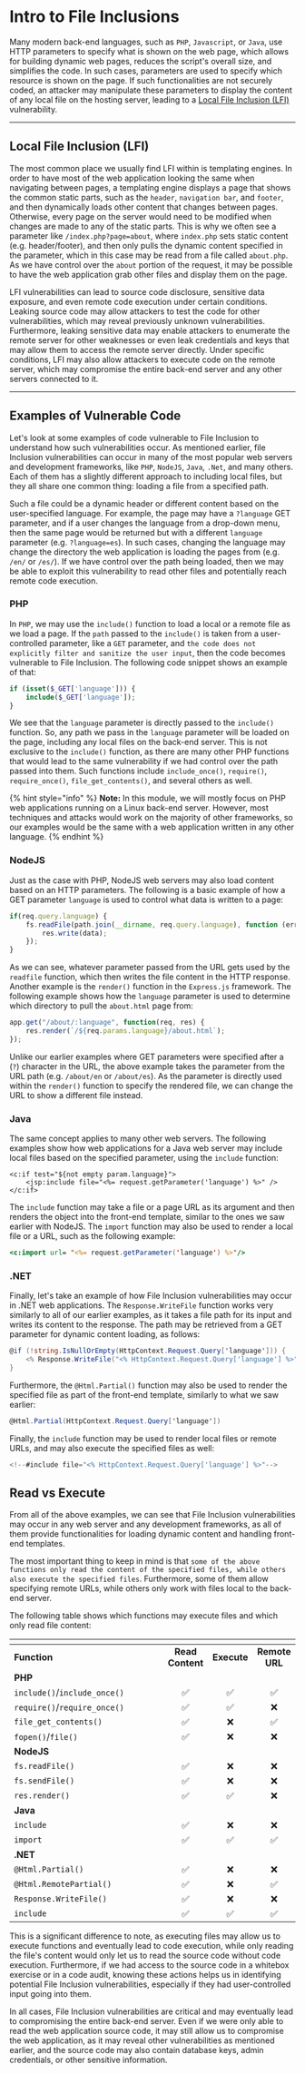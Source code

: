 # Intro to File Inclusions

Many modern back-end languages, such as `PHP`, `Javascript`, or `Java`, use HTTP parameters to specify what is shown on the web page, which allows for building dynamic web pages, reduces the script's overall size, and simplifies the code. In such cases, parameters are used to specify which resource is shown on the page. If such functionalities are not securely coded, an attacker may manipulate these parameters to display the content of any local file on the hosting server, leading to a [Local File Inclusion (LFI)](https://owasp.org/www-project-web-security-testing-guide/v42/4-Web_Application_Security_Testing/07-Input_Validation_Testing/11.1-Testing_for_Local_File_Inclusion) vulnerability.

***

## Local File Inclusion (LFI)

The most common place we usually find LFI within is templating engines. In order to have most of the web application looking the same when navigating between pages, a templating engine displays a page that shows the common static parts, such as the `header`, `navigation bar`, and `footer`, and then dynamically loads other content that changes between pages. Otherwise, every page on the server would need to be modified when changes are made to any of the static parts. This is why we often see a parameter like `/index.php?page=about`, where `index.php` sets static content (e.g. header/footer), and then only pulls the dynamic content specified in the parameter, which in this case may be read from a file called `about.php`. As we have control over the `about` portion of the request, it may be possible to have the web application grab other files and display them on the page.

LFI vulnerabilities can lead to source code disclosure, sensitive data exposure, and even remote code execution under certain conditions. Leaking source code may allow attackers to test the code for other vulnerabilities, which may reveal previously unknown vulnerabilities. Furthermore, leaking sensitive data may enable attackers to enumerate the remote server for other weaknesses or even leak credentials and keys that may allow them to access the remote server directly. Under specific conditions, LFI may also allow attackers to execute code on the remote server, which may compromise the entire back-end server and any other servers connected to it.

***

## Examples of Vulnerable Code

Let's look at some examples of code vulnerable to File Inclusion to understand how such vulnerabilities occur. As mentioned earlier, file Inclusion vulnerabilities can occur in many of the most popular web servers and development frameworks, like `PHP`, `NodeJS`, `Java`, `.Net`, and many others. Each of them has a slightly different approach to including local files, but they all share one common thing: loading a file from a specified path.

Such a file could be a dynamic header or different content based on the user-specified language. For example, the page may have a `?language` GET parameter, and if a user changes the language from a drop-down menu, then the same page would be returned but with a different `language` parameter (e.g. `?language=es`). In such cases, changing the language may change the directory the web application is loading the pages from (e.g. `/en/` or `/es/`). If we have control over the path being loaded, then we may be able to exploit this vulnerability to read other files and potentially reach remote code execution.

### **PHP**

In `PHP`, we may use the `include()` function to load a local or a remote file as we load a page. If the `path` passed to the `include()` is taken from a user-controlled parameter, like a `GET` parameter, and `the code does not explicitly filter and sanitize the user input`, then the code becomes vulnerable to File Inclusion. The following code snippet shows an example of that:

```php
if (isset($_GET['language'])) {
    include($_GET['language']);
}
```

We see that the `language` parameter is directly passed to the `include()` function. So, any path we pass in the `language` parameter will be loaded on the page, including any local files on the back-end server. This is not exclusive to the `include()` function, as there are many other PHP functions that would lead to the same vulnerability if we had control over the path passed into them. Such functions include `include_once()`, `require()`, `require_once()`, `file_get_contents()`, and several others as well.

{% hint style="info" %}
**Note:** In this module, we will mostly focus on PHP web applications running on a Linux back-end server. However, most techniques and attacks would work on the majority of other frameworks, so our examples would be the same with a web application written in any other language.
{% endhint %}

### **NodeJS**

Just as the case with PHP, NodeJS web servers may also load content based on an HTTP parameters. The following is a basic example of how a GET parameter `language` is used to control what data is written to a page:

```javascript
if(req.query.language) {
    fs.readFile(path.join(__dirname, req.query.language), function (err, data) {
        res.write(data);
    });
}
```

As we can see, whatever parameter passed from the URL gets used by the `readfile` function, which then writes the file content in the HTTP response. Another example is the `render()` function in the `Express.js` framework. The following example shows how the `language` parameter is used to determine which directory to pull the `about.html` page from:

```js
app.get("/about/:language", function(req, res) {
    res.render(`/${req.params.language}/about.html`);
});
```

Unlike our earlier examples where GET parameters were specified after a (`?`) character in the URL, the above example takes the parameter from the URL path (e.g. `/about/en` or `/about/es`). As the parameter is directly used within the `render()` function to specify the rendered file, we can change the URL to show a different file instead.

### **Java**

The same concept applies to many other web servers. The following examples show how web applications for a Java web server may include local files based on the specified parameter, using the `include` function:

```
<c:if test="${not empty param.language}">
    <jsp:include file="<%= request.getParameter('language') %>" />
</c:if>
```

The `include` function may take a file or a page URL as its argument and then renders the object into the front-end template, similar to the ones we saw earlier with NodeJS. The `import` function may also be used to render a local file or a URL, such as the following example:

```jsp
<c:import url= "<%= request.getParameter('language') %>"/>
```

### **.NET**

Finally, let's take an example of how File Inclusion vulnerabilities may occur in .NET web applications. The `Response.WriteFile` function works very similarly to all of our earlier examples, as it takes a file path for its input and writes its content to the response. The path may be retrieved from a GET parameter for dynamic content loading, as follows:

```cs
@if (!string.IsNullOrEmpty(HttpContext.Request.Query['language'])) {
    <% Response.WriteFile("<% HttpContext.Request.Query['language'] %>"); %> 
}
```

Furthermore, the `@Html.Partial()` function may also be used to render the specified file as part of the front-end template, similarly to what we saw earlier:

```cs
@Html.Partial(HttpContext.Request.Query['language'])
```

Finally, the `include` function may be used to render local files or remote URLs, and may also execute the specified files as well:

```cs
<!--#include file="<% HttpContext.Request.Query['language'] %>"-->
```

## Read vs Execute

From all of the above examples, we can see that File Inclusion vulnerabilities may occur in any web server and any development frameworks, as all of them provide functionalities for loading dynamic content and handling front-end templates.

The most important thing to keep in mind is that `some of the above functions only read the content of the specified files, while others also execute the specified files`. Furthermore, some of them allow specifying remote URLs, while others only work with files local to the back-end server.

The following table shows which functions may execute files and which only read file content:

<table data-header-hidden><thead><tr><th width="264.25"></th><th align="center"></th><th align="center"></th><th align="center"></th></tr></thead><tbody><tr><td><strong>Function</strong></td><td align="center"><strong>Read Content</strong></td><td align="center"><strong>Execute</strong></td><td align="center"><strong>Remote URL</strong></td></tr><tr><td><strong>PHP</strong></td><td align="center"></td><td align="center"></td><td align="center"></td></tr><tr><td><code>include()</code>/<code>include_once()</code></td><td align="center">✅</td><td align="center">✅</td><td align="center">✅</td></tr><tr><td><code>require()</code>/<code>require_once()</code></td><td align="center">✅</td><td align="center">✅</td><td align="center">❌</td></tr><tr><td><code>file_get_contents()</code></td><td align="center">✅</td><td align="center">❌</td><td align="center">✅</td></tr><tr><td><code>fopen()</code>/<code>file()</code></td><td align="center">✅</td><td align="center">❌</td><td align="center">❌</td></tr><tr><td><strong>NodeJS</strong></td><td align="center"></td><td align="center"></td><td align="center"></td></tr><tr><td><code>fs.readFile()</code></td><td align="center">✅</td><td align="center">❌</td><td align="center">❌</td></tr><tr><td><code>fs.sendFile()</code></td><td align="center">✅</td><td align="center">❌</td><td align="center">❌</td></tr><tr><td><code>res.render()</code></td><td align="center">✅</td><td align="center">✅</td><td align="center">❌</td></tr><tr><td><strong>Java</strong></td><td align="center"></td><td align="center"></td><td align="center"></td></tr><tr><td><code>include</code></td><td align="center">✅</td><td align="center">❌</td><td align="center">❌</td></tr><tr><td><code>import</code></td><td align="center">✅</td><td align="center">✅</td><td align="center">✅</td></tr><tr><td><strong>.NET</strong></td><td align="center"></td><td align="center"></td><td align="center"></td></tr><tr><td><code>@Html.Partial()</code></td><td align="center">✅</td><td align="center">❌</td><td align="center">❌</td></tr><tr><td><code>@Html.RemotePartial()</code></td><td align="center">✅</td><td align="center">❌</td><td align="center">✅</td></tr><tr><td><code>Response.WriteFile()</code></td><td align="center">✅</td><td align="center">❌</td><td align="center">❌</td></tr><tr><td><code>include</code></td><td align="center">✅</td><td align="center">✅</td><td align="center">✅</td></tr></tbody></table>

This is a significant difference to note, as executing files may allow us to execute functions and eventually lead to code execution, while only reading the file's content would only let us to read the source code without code execution. Furthermore, if we had access to the source code in a whitebox exercise or in a code audit, knowing these actions helps us in identifying potential File Inclusion vulnerabilities, especially if they had user-controlled input going into them.

In all cases, File Inclusion vulnerabilities are critical and may eventually lead to compromising the entire back-end server. Even if we were only able to read the web application source code, it may still allow us to compromise the web application, as it may reveal other vulnerabilities as mentioned earlier, and the source code may also contain database keys, admin credentials, or other sensitive information.

